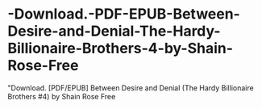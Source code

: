 # -Download.-PDF-EPUB-Between-Desire-and-Denial-The-Hardy-Billionaire-Brothers-4-by-Shain-Rose-Free
"Download. [PDF/EPUB] Between Desire and Denial (The Hardy Billionaire Brothers #4) by Shain Rose Free
